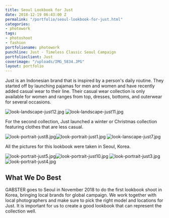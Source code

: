 ```yaml
---
title: Seoul Lookbook for Just
date: 2018-12-19 06:43:00 Z
permalink: "/portfolio/seoul-lookbook-for-just.html"
categories:
- photowork
tags:
- photoshoot
- fashion
portfolioname: photowork
punchline: Just - Timeless Classic Seoul Campaign
portfolioclient: Just
coverimage: "/uploads/IMG_5834.JPG"
layout: portfolio
---
```


Just is an Indonesian brand that is inspired by a person's daily routine. They started off by launching pajamas for men and women and have recently added casual wear to their line. Their casual wear collection is only available for women and ranges from top, dresses, bottoms, and outerwear for several occasions. 

![look-landscape-just12.jpg](/uploads/look-landscape-just12.jpg)
![look-landscape-just11.jpg](/uploads/look-landscape-just11.jpg)

For the second collection, Just launched a winter or Christmas collection featuring clothes that are less casual.

![look-portrait-just8.jpg](/uploads/look-portrait-just8.jpg)![look-portrait-just1.jpg](/uploads/look-portrait-just1.jpg)
![look-lanscape-just7.jpg](/uploads/look-lanscape-just7.jpg)

All the pictures for this lookbook were taken in Seoul, Korea. 

![look-portrait-just5.jpg](/uploads/look-portrait-just5.jpg)![look-portrait-just10.jpg](/uploads/look-portrait-just10.jpg)
![look-portrait-just3.jpg](/uploads/look-portrait-just3.jpg)![look-portrait-just4.jpg](/uploads/look-portrait-just4.jpg)

## What We Do Best
GABSTER goes to Seoul in November 2018 to do the first lookbook shoot in Korea, bringing local brands for global campaign. We work together with local photographers and make sure to pick the right model and locations for Just. It is important for us to create a good lookbook that can represent the collection well.